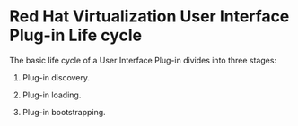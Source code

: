 # Red Hat Virtualization User Interface Plug-in Life cycle

The basic life cycle of a User Interface Plug-in divides into three stages:

1. Plug-in discovery.

2. Plug-in loading.

3. Plug-in bootstrapping.
